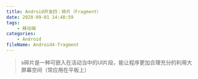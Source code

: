 ```yaml
---
title: Android开发四：碎片（Fragment）
date: 2020-09-01 14:48:59
tags:
	- 移动端
categories:
	- Android
fileName: Android4-fragment
---
```




> s碎片是一种可嵌入在活动当中的UI片段，能让程序更加合理充分的利用大屏幕空间（常应用在平板上）